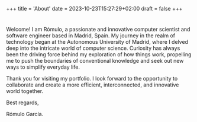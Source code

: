 +++
title = 'About'
date = 2023-10-23T15:27:29+02:00
draft = false
+++
#

Welcome! I am Rómulo, a passionate and innovative computer scientist and software engineer based in Madrid, Spain. My journey in the realm of technology began at the Autonomous University of Madrid, where I delved deep into the intricate world of computer science. Curiosity has always been the driving force behind my exploration of how things work, propelling me to push the boundaries of conventional knowledge and seek out new ways to simplify everyday life.

Thank you for visiting my portfolio. I look forward to the opportunity to collaborate and create a more efficient, interconnected, and innovative world together.

Best regards,

Rómulo García.

